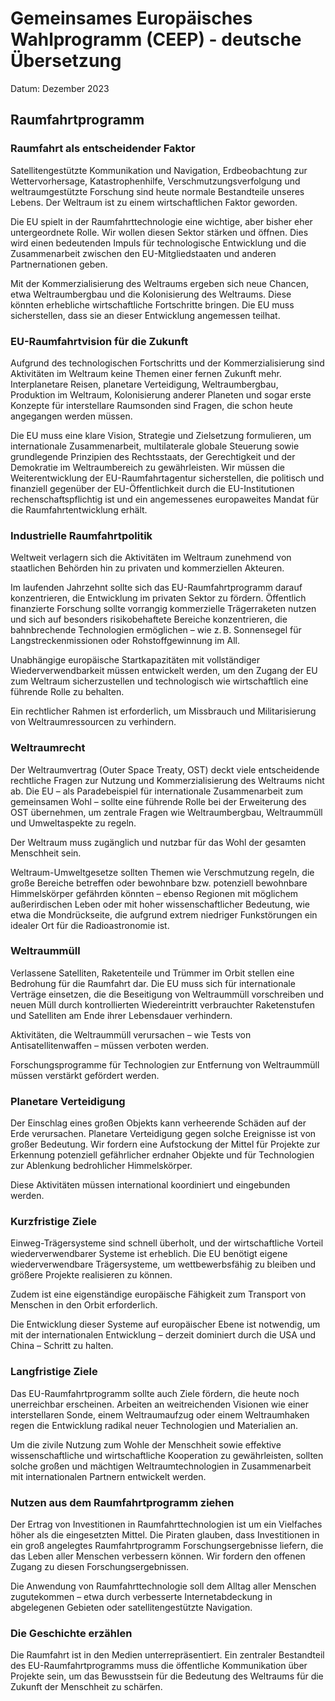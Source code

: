 # Gemeinsames Europäisches Wahlprogramm (CEEP) - deutsche Übersetzung
Datum: Dezember 2023

## Raumfahrtprogramm

### Raumfahrt als entscheidender Faktor

Satellitengestützte Kommunikation und Navigation, Erdbeobachtung zur Wettervorhersage, Katastrophenhilfe, Verschmutzungsverfolgung und weltraumgestützte Forschung sind heute normale Bestandteile unseres Lebens. Der Weltraum ist zu einem wirtschaftlichen Faktor geworden.

Die EU spielt in der Raumfahrttechnologie eine wichtige, aber bisher eher untergeordnete Rolle. Wir wollen diesen Sektor stärken und öffnen. Dies wird einen bedeutenden Impuls für technologische Entwicklung und die Zusammenarbeit zwischen den EU-Mitgliedstaaten und anderen Partnernationen geben.

Mit der Kommerzialisierung des Weltraums ergeben sich neue Chancen, etwa Weltraumbergbau und die Kolonisierung des Weltraums. Diese könnten erhebliche wirtschaftliche Fortschritte bringen. Die EU muss sicherstellen, dass sie an dieser Entwicklung angemessen teilhat.

### EU-Raumfahrtvision für die Zukunft

Aufgrund des technologischen Fortschritts und der Kommerzialisierung sind Aktivitäten im Weltraum keine Themen einer fernen Zukunft mehr. Interplanetare Reisen, planetare Verteidigung, Weltraumbergbau, Produktion im Weltraum, Kolonisierung anderer Planeten und sogar erste Konzepte für interstellare Raumsonden sind Fragen, die schon heute angegangen werden müssen.

Die EU muss eine klare Vision, Strategie und Zielsetzung formulieren, um internationale Zusammenarbeit, multilaterale globale Steuerung sowie grundlegende Prinzipien des Rechtsstaats, der Gerechtigkeit und der Demokratie im Weltraumbereich zu gewährleisten. Wir müssen die Weiterentwicklung der EU-Raumfahrtagentur sicherstellen, die politisch und finanziell gegenüber der EU-Öffentlichkeit durch die EU-Institutionen rechenschaftspflichtig ist und ein angemessenes europaweites Mandat für die Raumfahrtentwicklung erhält.

### Industrielle Raumfahrtpolitik

Weltweit verlagern sich die Aktivitäten im Weltraum zunehmend von staatlichen Behörden hin zu privaten und kommerziellen Akteuren.

Im laufenden Jahrzehnt sollte sich das EU-Raumfahrtprogramm darauf konzentrieren, die Entwicklung im privaten Sektor zu fördern. Öffentlich finanzierte Forschung sollte vorrangig kommerzielle Trägerraketen nutzen und sich auf besonders risikobehaftete Bereiche konzentrieren, die bahnbrechende Technologien ermöglichen – wie z. B. Sonnensegel für Langstreckenmissionen oder Rohstoffgewinnung im All.

Unabhängige europäische Startkapazitäten mit vollständiger Wiederverwendbarkeit müssen entwickelt werden, um den Zugang der EU zum Weltraum sicherzustellen und technologisch wie wirtschaftlich eine führende Rolle zu behalten.

Ein rechtlicher Rahmen ist erforderlich, um Missbrauch und Militarisierung von Weltraumressourcen zu verhindern.

### Weltraumrecht

Der Weltraumvertrag (Outer Space Treaty, OST) deckt viele entscheidende rechtliche Fragen zur Nutzung und Kommerzialisierung des Weltraums nicht ab. Die EU – als Paradebeispiel für internationale Zusammenarbeit zum gemeinsamen Wohl – sollte eine führende Rolle bei der Erweiterung des OST übernehmen, um zentrale Fragen wie Weltraumbergbau, Weltraummüll und Umweltaspekte zu regeln.

Der Weltraum muss zugänglich und nutzbar für das Wohl der gesamten Menschheit sein.

Weltraum-Umweltgesetze sollten Themen wie Verschmutzung regeln, die große Bereiche betreffen oder bewohnbare bzw. potenziell bewohnbare Himmelskörper gefährden könnten – ebenso Regionen mit möglichem außerirdischen Leben oder mit hoher wissenschaftlicher Bedeutung, wie etwa die Mondrückseite, die aufgrund extrem niedriger Funkstörungen ein idealer Ort für die Radioastronomie ist.

### Weltraummüll

Verlassene Satelliten, Raketenteile und Trümmer im Orbit stellen eine Bedrohung für die Raumfahrt dar. Die EU muss sich für internationale Verträge einsetzen, die die Beseitigung von Weltraummüll vorschreiben und neuen Müll durch kontrollierten Wiedereintritt verbrauchter Raketenstufen und Satelliten am Ende ihrer Lebensdauer verhindern.

Aktivitäten, die Weltraummüll verursachen – wie Tests von Antisatellitenwaffen – müssen verboten werden.

Forschungsprogramme für Technologien zur Entfernung von Weltraummüll müssen verstärkt gefördert werden.

### Planetare Verteidigung

Der Einschlag eines großen Objekts kann verheerende Schäden auf der Erde verursachen. Planetare Verteidigung gegen solche Ereignisse ist von großer Bedeutung. Wir fordern eine Aufstockung der Mittel für Projekte zur Erkennung potenziell gefährlicher erdnaher Objekte und für Technologien zur Ablenkung bedrohlicher Himmelskörper.

Diese Aktivitäten müssen international koordiniert und eingebunden werden.

### Kurzfristige Ziele

Einweg-Trägersysteme sind schnell überholt, und der wirtschaftliche Vorteil wiederverwendbarer Systeme ist erheblich. Die EU benötigt eigene wiederverwendbare Trägersysteme, um wettbewerbsfähig zu bleiben und größere Projekte realisieren zu können.

Zudem ist eine eigenständige europäische Fähigkeit zum Transport von Menschen in den Orbit erforderlich.

Die Entwicklung dieser Systeme auf europäischer Ebene ist notwendig, um mit der internationalen Entwicklung – derzeit dominiert durch die USA und China – Schritt zu halten.

### Langfristige Ziele

Das EU-Raumfahrtprogramm sollte auch Ziele fördern, die heute noch unerreichbar erscheinen. Arbeiten an weitreichenden Visionen wie einer interstellaren Sonde, einem Weltraumaufzug oder einem Weltraumhaken regen die Entwicklung radikal neuer Technologien und Materialien an.

Um die zivile Nutzung zum Wohle der Menschheit sowie effektive wissenschaftliche und wirtschaftliche Kooperation zu gewährleisten, sollten solche großen und mächtigen Weltraumtechnologien in Zusammenarbeit mit internationalen Partnern entwickelt werden.

### Nutzen aus dem Raumfahrtprogramm ziehen

Der Ertrag von Investitionen in Raumfahrttechnologien ist um ein Vielfaches höher als die eingesetzten Mittel. Die Piraten glauben, dass Investitionen in ein groß angelegtes Raumfahrtprogramm Forschungsergebnisse liefern, die das Leben aller Menschen verbessern können. Wir fordern den offenen Zugang zu diesen Forschungsergebnissen.

Die Anwendung von Raumfahrttechnologie soll dem Alltag aller Menschen zugutekommen – etwa durch verbesserte Internetabdeckung in abgelegenen Gebieten oder satellitengestützte Navigation.

### Die Geschichte erzählen

Die Raumfahrt ist in den Medien unterrepräsentiert. Ein zentraler Bestandteil des EU-Raumfahrtprogramms muss die öffentliche Kommunikation über Projekte sein, um das Bewusstsein für die Bedeutung des Weltraums für die Zukunft der Menschheit zu schärfen.


